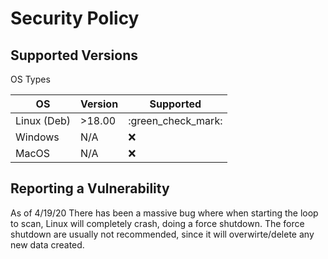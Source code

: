 # Security Policy

## Supported Versions
OS Types

OS          | Version | Supported          |
----------- | ------- | ------------------ |
Linux (Deb) | >18.00  | :green_check_mark:       |
Windows     | N/A     | :x:                |
MacOS       | N/A     | :x:                |

## Reporting a Vulnerability

As of 4/19/20
There has been a massive bug where when starting the loop to scan, Linux will completely crash, doing a force shutdown. The force shutdown are usually not recommended, since it will overwirte/delete any new data created.
